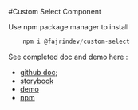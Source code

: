 #Custom Select Component

Use npm package manager to install
```js
	npm i @fajrindev/custom-select
```
See completed doc and demo here : 

 - [github doc](https://github.com/Fajrin-Mahyuddin/custom-select/tree/master/lib/custom-select);
 - [storybook](https://master--storybook-custom-select-fajrin.netlify.app)
 - [demo](https://master--demo-custom-select-fajrin.netlify.app)
 - [npm](https://www.npmjs.com/package/@fajrindev/custom-select)